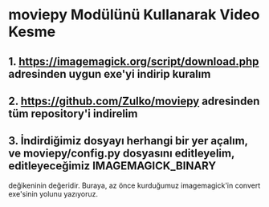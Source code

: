 # moviepy Modülünü Kullanarak Video Kesme

## 1.  https://imagemagick.org/script/download.php adresinden uygun exe'yi indirip kuralım

## 2. https://github.com/Zulko/moviepy adresinden tüm repository'i indirelim

## 3. İndirdiğimiz dosyayı herhangi bir yer açalım, ve moviepy/config.py dosyasını editleyelim, editleyeceğimiz IMAGEMAGICK_BINARY
değikeninin değeridir. Buraya, az önce kurduğumuz imagemagick'in convert exe'sinin yolunu yazıyoruz. 

